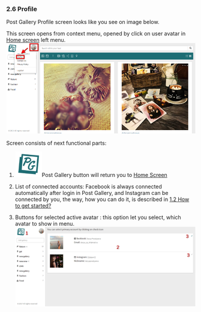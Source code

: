 ### 2.6 Profile

Post Gallery Profile screen looks like you see on image below.

This screen opens from context menu, opened by click on user avatar in [Home screen](/app-review.md) left menu.![](/assets/profile_menu.png)

Screen consists of next functional parts:

1. ![](/assets/pg_button.png)Post Gallery button will return you to [Home Screen](/app-review.md)

2. List of connected accounts: Facebook is always connected automatically after login in Post Gallery, and Instagram can be connected by you, the way, how you can do it, is described in [1.2 How to get started?](/12-how-to-get-started.md)

3. Buttons for selected active avatar : this option let you select, which avatar to show in menu.![](/assets/profile_2.png)



